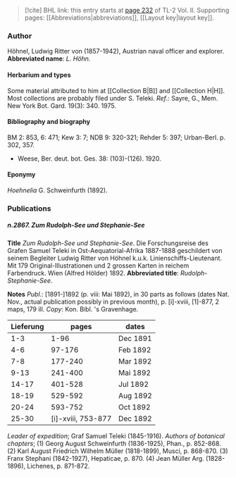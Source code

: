 > [!cite] BHL link: this entry starts at [page 232](https://www.biodiversitylibrary.org/page/33068474) of TL-2 Vol. II.
> Supporting pages: [[Abbreviations|abbreviations]], [[Layout key|layout key]].

### Author

Höhnel, Ludwig Ritter von (1857-1942), Austrian naval officer and explorer. 
**Abbreviated name**: *L. Höhn.*

#### Herbarium and types

Some material attributed to him at [[Collection B|B]] and [[Collection H|H]]. Most collections are probably filed under S. Teleki.
*Ref*.: Sayre, G., Mem. New York Bot. Gard. 19(3): 340. 1975.

#### Bibliography and biography

BM 2: 853, 6: 471; Kew 3: 7; NDB 9: 320-321; Rehder 5: 397; Urban-Berl. p. 302, 357.
- Weese, Ber. deut. bot. Ges. 38: (103)-(126). 1920.

#### Eponymy

*Hoehnelia* G. Schweinfurth (1892).

### Publications

##### n.2867. Zum Rudolph-See und Stephanie-See

**Title**
*Zum Rudolph-See und Stephanie-See*. Die Forschungsreise des Grafen Samuel Teleki in Ost-Aequatorial-Afrika 1887-1888 geschildert von seinem Begleiter Ludwig Ritter von Höhnel k.u.k. Linienschiffs-Lieutenant. Mit 179 Original-Illustrationen und 2 grossen Karten in reichem Farbendruck. Wien (Alfred Hölder) 1892.
**Abbreviated title**: *Rudolph-Stephanie-See*.

**Notes**
*Publ*.: \[1891-\]1892 (p. viii: Mai 1892), in 30 parts as follows (dates Nat. Nov., actual publication possibly in previous month), p. \[i\]-xviii, \[1\]-877, 2 maps, 179 ill. *Copy*: Kon. Bibl. 's Gravenhage.

|Lieferung	|pages	|dates	|
|---	|---	|---	|
|1-3	|1-96	|Dec 1891	
|4-6	|97-176	|Feb 1892	
|7-8	|177-240	|Mar 1892	
|9-13	|241-400	|Mai 1892	
|14-17	|401-528	|Jul 1892|
|18-19	|529-592	|Aug 1892|
|20-24	|593-752	|Oct 1892|
|25-30	|\[i\]-xviii, 753-877	|Dec 1892|

*Leader of expedition*; Graf Samuel Teleki (1845-1916).
*Authors of botanical chapters*; (1) Georg August Schweinfurth (1836-1925), Phan., p. 852-868.
(2) Karl August Friedrich Wilhelm Müller (1818-1899), Musci, p. 868-870.
(3) Franx Stephani (1842-1927), Hepaticae, p. 870.
(4) Jean Müller Arg. (1828-1896), Lichenes, p. 871-872.

